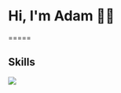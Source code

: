 # Hi, I'm Adam 👋👩

=====

## Skills

![](https://skillicons.dev/icons?i=html,css,js,sass,react)
<br/>

